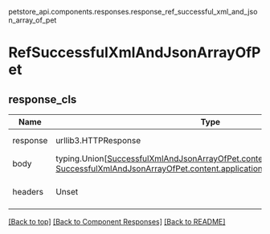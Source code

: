 petstore_api.components.responses.response_ref_successful_xml_and_json_array_of_pet
# RefSuccessfulXmlAndJsonArrayOfPet

## <a id="response_ref_successful_xml_and_json_array_of_petresponse_cls" >response_cls</a>
Name | Type | Description  | Notes
------------- | ------------- | ------------- | -------------
response | urllib3.HTTPResponse | Raw response |
body | typing.Union[[SuccessfulXmlAndJsonArrayOfPet.content.application_xml.schema](../../components/responses/response_successful_xml_and_json_array_of_pet.md#content-applicationxml-schema), [SuccessfulXmlAndJsonArrayOfPet.content.application_json.schema](../../components/responses/response_successful_xml_and_json_array_of_pet.md#content-applicationjson-schema), ] |  |
headers | Unset | headers were not defined |

[[Back to top]](#top) [[Back to Component Responses]](../../../README.md#Component-Responses) [[Back to README]](../../../README.md)
